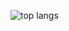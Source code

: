 ![top langs](https://github-readme-stats.vercel.app/api/top-langs/?username=eldyj&layout=compact&theme=dark)

